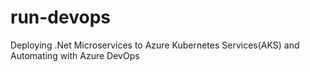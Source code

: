# run-devops
Deploying .Net Microservices to Azure Kubernetes Services(AKS) and Automating with Azure DevOps
